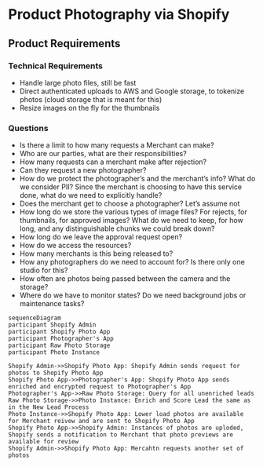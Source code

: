 # Product Photography via Shopify
Product Requirements
- 

### Technical Requirements
- Handle large photo files, still be fast
- Direct authenticated uploads to AWS and Google storage, to tokenize photos (cloud storage that is meant for this) 
- Resize images on the fly for the thumbnails

### Questions
- Is there a limit to how many requests a Merchant can make?
- Who are our parties, what are their responsibilities? 
- How many requests can a merchant make after rejection?
- Can they request a new photographer?
- How do we protect the photographer’s and the merchant’s info? What do we consider PII? Since the merchant is choosing to have this service done, what do we need to explicitly handle?
- Does the merchant get to choose a photographer? Let’s assume not
- How long do we store the various types of image files? For rejects, for thumbnails, for approved images? What do we need to keep, for how long, and any distinguishable chunks we could break down?
- How long do we leave the approval request open? 
- How do we access the resources?
- How many merchants is this being released to?
- How any photographers do we need to account for? Is there only one studio for this?
- How often are photos being passed between the camera and the storage?
- Where do we have to monitor states? Do we need background jobs or maintenance tasks?


```mermaid
sequenceDiagram
participant Shopify Admin
participant Shopify Photo App
participant Photographer's App
participant Raw Photo Storage
participant Photo Instance

Shopify Admin->>Shopify Photo App: Shopify Admin sends request for photos to Shopify Photo App
Shopify Photo App->>Photographer's App: Shopify Photo App sends enriched and encrypted request to Photographer's App
Photographer's App->>Raw Photo Storage: Query for all unenriched leads
Raw Photo Storage->>Photo Instance: Enrich and Score Lead the same as in the New Lead Process
Photo Instance->>Shopify Photo App: Lower load photos are available for Merchant reivew and are sent to Shopify Photo App
Shopify Photo App->>Shopify Admin: Instances of photos are uploded, Shopify sends a notification to Merchant that photo previews are available for review
Shopify Admin->>Shopify Photo App: Mercahtn requests another set of photos
```

